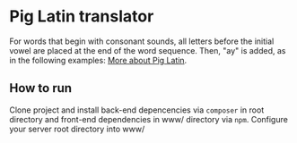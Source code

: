 # Pig Latin translator
For words that begin with consonant sounds, all letters before the initial vowel are placed at the end of the word sequence. Then, "ay" is added, as in the following examples:
[More about Pig Latin](https://en.wikipedia.org/wiki/Pig_Latin?oldformat=true).

## How to run
Clone project and install back-end depencencies via `composer` in root directory and front-end dependencies in www/ directory via `npm`. Configure your server root directory into www/

